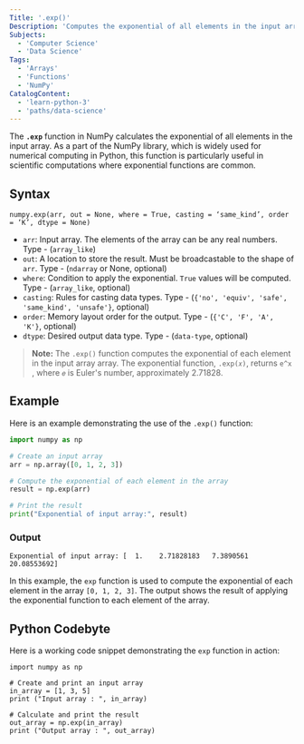 ```yaml
---
Title: '.exp()'
Description: 'Computes the exponential of all elements in the input array'
Subjects:
  - 'Computer Science'
  - 'Data Science'
Tags:
  - 'Arrays'
  - 'Functions'
  - 'NumPy'
CatalogContent:
  - 'learn-python-3'
  - 'paths/data-science'
---
```


The **`.exp`** function in NumPy calculates the exponential of all elements in the input array. As a part of the NumPy library, which is widely used for numerical computing in Python, this function is particularly useful in scientific computations where exponential functions are common.

## Syntax

```pseudo
numpy.exp(arr, out = None, where = True, casting = ‘same_kind’, order = ‘K’, dtype = None)
```

- `arr`: Input array. The elements of the array can be any real numbers. Type - (`array_like`)
- `out`: A location to store the result. Must be broadcastable to the shape of `arr`. Type - (`ndarray` or None, optional)
- `where`: Condition to apply the exponential. `True` values will be computed. Type - (`array_like`, optional)
- `casting`: Rules for casting data types. Type - (`{'no', 'equiv', 'safe', 'same_kind', 'unsafe'}`, optional)
- `order`: Memory layout order for the output. Type - (`{'C', 'F', 'A', 'K'}`, optional)
- `dtype`: Desired output data type. Type - (`data-type`, optional)

>**Note:** The `.exp()` function computes the exponential of each element in the input array array. The exponential function, `.exp(𝑥)`, returns `e^x` , where `𝑒` is Euler's number, approximately 2.71828. 

## Example

Here is an example demonstrating the use of the `.exp()` function:

```py
import numpy as np

# Create an input array
arr = np.array([0, 1, 2, 3])

# Compute the exponential of each element in the array
result = np.exp(arr)

# Print the result
print("Exponential of input array:", result)
```

### Output

```
Exponential of input array: [  1.    2.71828183   7.3890561   20.08553692]
```

In this example, the `exp` function is used to compute the exponential of each element in the array `[0, 1, 2, 3]`. The output shows the result of applying the exponential function to each element of the array.

## Python Codebyte

Here is a working code snippet demonstrating the `exp` function in action:

```codebyte/python
import numpy as np

# Create and print an input array
in_array = [1, 3, 5]
print ("Input array : ", in_array)
 
# Calculate and print the result 
out_array = np.exp(in_array)
print ("Output array : ", out_array)
```